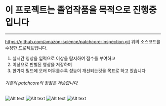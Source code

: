 # 이 프로젝트는 졸업작품을 목적으로 진행중입니다
-------------------------------
https://github.com/amazon-science/patchcore-inspection.git    위의 소스코드를 수정한 프로젝트입니다.

1. 실시간 영상을 입력으로 이상을 탐지하여 점수를 부여하고
2. 이상으로 판별된 영상을 저장하며
3. 한가지 필드에 오래 머무를수록 성능이 개선되는것을 목표로 하고 있습니다
###### 기존의 patchcore의 장점은 계승합니다.

![Alt text](/img/16.jpg "Optional title")
![Alt text](/img/24.jpg "Optional title")
![Alt text](/img/27.jpg "Optional title")
![Alt text](/img/40.jpg "Optional title")

